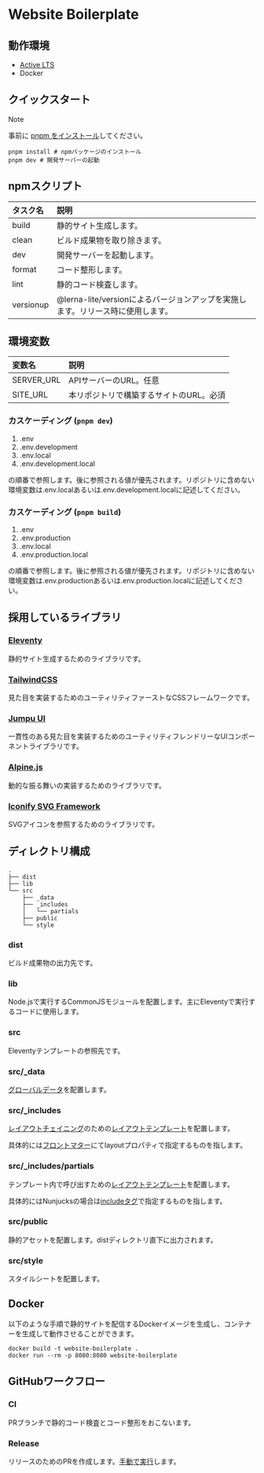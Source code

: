 # Website Boilerplate

## 動作環境

- [Active LTS](https://github.com/nodejs/release#release-schedule)
- Docker

## クイックスタート

> [!NOTE]
>
> 事前に [pnpm をインストール](https://pnpm.io/ja/installation)してください。

```shell
pnpm install # npmパッケージのインストール
pnpm dev # 開発サーバーの起動
```

## npmスクリプト

| タスク名  | 説明                                                                            |
| :-------- | :------------------------------------------------------------------------------ |
| build     | 静的サイト生成します。                                                          |
| clean     | ビルド成果物を取り除きます。                                                    |
| dev       | 開発サーバーを起動します。                                                      |
| format    | コード整形します。                                                              |
| lint      | 静的コード検査します。                                                          |
| versionup | @lerna-lite/versionによるバージョンアップを実施します。リリース時に使用します。 |

## 環境変数

| 変数名     | 説明                                    |
| :--------- | :-------------------------------------- |
| SERVER_URL | APIサーバーのURL。任意                  |
| SITE_URL   | 本リポジトリで構築するサイトのURL。必須 |

### カスケーディング (`pnpm dev`)

1. .env
2. .env.development
3. .env.local
4. .env.development.local

の順番で参照します。後に参照される値が優先されます。リポジトリに含めない環境変数は.env.localあるいは.env.development.localに記述してください。

### カスケーディング (`pnpm build`)

1. .env
2. .env.production
3. .env.local
4. .env.production.local

の順番で参照します。後に参照される値が優先されます。リポジトリに含めない環境変数は.env.productionあるいは.env.production.localに記述してください。

## 採用しているライブラリ

### [Eleventy](https://www.11ty.dev/)

静的サイト生成するためのライブラリです。

### [TailwindCSS](https://tailwindcss.com/)

見た目を実装するためのユーティリティファーストなCSSフレームワークです。

### [Jumpu UI](https://github.com/tuqulore/jumpu-ui)

一貫性のある見た目を実装するためのユーティリティフレンドリーなUIコンポーネントライブラリです。

### [Alpine.js](https://alpinejs.dev/)

動的な振る舞いの実装するためのライブラリです。

### [Iconify SVG Framework](https://docs.iconify.design/icon-components/svg-framework/)

SVGアイコンを参照するためのライブラリです。

## ディレクトリ構成

```
.
├── dist
├── lib
└── src
    ├── _data
    ├── _includes
    │   └── partials
    ├── public
    └── style
```

### dist

ビルド成果物の出力先です。

### lib

Node.jsで実行するCommonJSモジュールを配置します。主にEleventyで実行するコードに使用します。

### src

Eleventyテンプレートの参照先です。

### src/\_data

[グローバルデータ](https://www.11ty.dev/docs/data-global/)を配置します。

### src/\_includes

[レイアウトチェイニング](https://www.11ty.dev/docs/layout-chaining/)のための[レイアウトテンプレート](https://www.11ty.dev/docs/layouts/)を配置します。

具体的には[フロントマター](https://www.11ty.dev/docs/data-frontmatter/)にてlayoutプロパティで指定するものを指します。

### src/\_includes/partials

テンプレート内で呼び出すための[レイアウトテンプレート](https://www.11ty.dev/docs/layouts/)を配置します。

具体的にはNunjucksの場合は[includeタグ](https://mozilla.github.io/nunjucks/templating.html#include)で指定するものを指します。

### src/public

静的アセットを配置します。distディレクトリ直下に出力されます。

### src/style

スタイルシートを配置します。

## Docker

以下のような手順で静的サイトを配信するDockerイメージを生成し、コンテナーを生成して動作させることができます。

```
docker build -t website-boilerplate .
docker run --rm -p 8080:8080 website-boilerplate
```

## GitHubワークフロー

### CI

PRブランチで静的コード検査とコード整形をおこないます。

### Release

リリースのためのPRを作成します。[手動で実行](https://docs.github.com/en/actions/using-workflows/manually-running-a-workflow)します。
